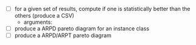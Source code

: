 - [ ] for a given set of results, compute if one is statistically better than the others (produce a CSV)
    - arguments: 
- [ ] produce a ARPD pareto diagram for an instance class 
- [ ] produce a ARPD/ARPT pareto diagram 